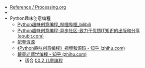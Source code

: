 - [Reference / Processing.org](https://processing.org/reference)
- 
- Python趣味创意编程
	- [Python趣味创意编程_哔哩哔哩_bilibili](https://www.bilibili.com/video/BV1Kv411C7FZ?p=1&vd_source=dbf6bcb88ffa406224b1704eac3c988e)
	- [Python趣味创意编程-异步社区-致力于优质IT知识的出版和分享 (epubit.com)](https://www.epubit.com/bookDetails?id=UBbf16e3464c71)
	- [配套资源](https://box.lenovo.com/l/r1rTb)
	- [《Python趣味创意编程》视频和源码 - 知乎 (zhihu.com)](https://zhuanlan.zhihu.com/p/266208169)
	- [跟童老师学编程 - 知乎 (zhihu.com)](https://www.zhihu.com/column/c2game)
		- 适合 [00.2 儿童编程](../tool/00.2%20儿童编程.md)